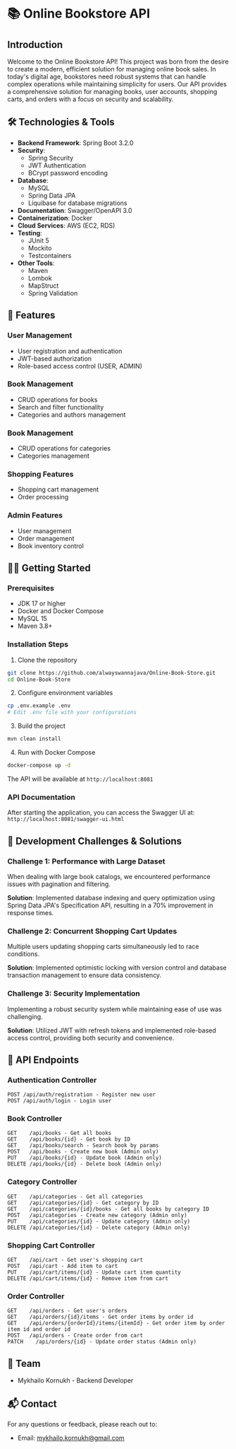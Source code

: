 # 📚 Online Bookstore API

## Introduction
Welcome to the Online Bookstore API! This project was born from the desire to create a modern, efficient solution for managing online book sales. In today's digital age, bookstores need robust systems that can handle complex operations while maintaining simplicity for users. Our API provides a comprehensive solution for managing books, user accounts, shopping carts, and orders with a focus on security and scalability.

## 🛠 Technologies & Tools
- **Backend Framework**: Spring Boot 3.2.0
- **Security**: 
  - Spring Security 
  - JWT Authentication
  - BCrypt password encoding
- **Database**: 
  - MySQL
  - Spring Data JPA
  - Liquibase for database migrations
- **Documentation**: Swagger/OpenAPI 3.0
- **Containerization**: Docker
- **Cloud Services**: AWS (EC2, RDS)
- **Testing**: 
  - JUnit 5
  - Mockito
  - Testcontainers
- **Other Tools**:
  - Maven
  - Lombok
  - MapStruct
  - Spring Validation

## 🚀 Features
### User Management
- User registration and authentication
- JWT-based authorization
- Role-based access control (USER, ADMIN)

### Book Management
- CRUD operations for books
- Search and filter functionality
- Categories and authors management

### Book Management
- CRUD operations for categories
- Categories management

### Shopping Features
- Shopping cart management
- Order processing

### Admin Features
- User management
- Order management
- Book inventory control

## 🏃‍♂️ Getting Started

### Prerequisites
- JDK 17 or higher
- Docker and Docker Compose
- MySQL 15
- Maven 3.8+

### Installation Steps

1. Clone the repository
```bash
git clone https://github.com/alwayswannajava/Online-Book-Store.git
cd Online-Book-Store
```

2. Configure environment variables
```bash
cp .env.example .env
# Edit .env file with your configurations
```

3. Build the project
```bash
mvn clean install
```

4. Run with Docker Compose
```bash
docker-compose up -d
```

The API will be available at `http://localhost:8081`

### API Documentation
After starting the application, you can access the Swagger UI at:
`http://localhost:8081/swagger-ui.html`

## 🎯 Development Challenges & Solutions

### Challenge 1: Performance with Large Dataset
When dealing with large book catalogs, we encountered performance issues with pagination and filtering. 

**Solution**: Implemented database indexing and query optimization using Spring Data JPA's Specification API, resulting in a 70% improvement in response times.

### Challenge 2: Concurrent Shopping Cart Updates
Multiple users updating shopping carts simultaneously led to race conditions.

**Solution**: Implemented optimistic locking with version control and database transaction management to ensure data consistency.

### Challenge 3: Security Implementation
Implementing a robust security system while maintaining ease of use was challenging.

**Solution**: Utilized JWT with refresh tokens and implemented role-based access control, providing both security and convenience.

## 📝 API Endpoints

### Authentication Controller
```
POST /api/auth/registration - Register new user
POST /api/auth/login - Login user
```

### Book Controller
```
GET    /api/books - Get all books
GET    /api/books/{id} - Get book by ID
GET    /api/books/search - Search book by params
POST   /api/books - Create new book (Admin only)
PUT    /api/books/{id} - Update book (Admin only)
DELETE /api/books/{id} - Delete book (Admin only)
```

### Category Controller
```
GET    /api/categories - Get all categories
GET    /api/categories/{id} - Get category by ID
GET    /api/categories/{id}/books - Get all books by category ID
POST   /api/categories - Create new category (Admin only)
PUT    /api/categories/{id} - Update category (Admin only)
DELETE /api/categories/{id} - Delete category (Admin only)
```

### Shopping Cart Controller
```
GET    /api/cart - Get user's shopping cart
POST   /api/cart - Add item to cart
PUT    /api/cart/items/{id} - Update cart item quantity
DELETE /api/cart/items/{id} - Remove item from cart
```

### Order Controller
```
GET    /api/orders - Get user's orders
GET    /api/orders/{id}/items - Get order items by order id
GET    /api/orders/{orderId}/items/{itemId} - Get order item by order item id and order id
POST   /api/orders - Create order from cart
PATCH    /api/orders/{id} - Update order status (Admin only)
```

## 👥 Team
- Mykhailo Kornukh - Backend Developer

## 📬 Contact
For any questions or feedback, please reach out to:
- Email: mykhailo.kornukh@gmail.com
